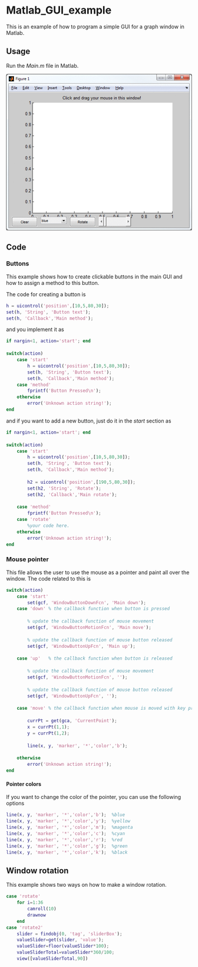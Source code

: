 # Matlab_GUI_example

This is an example of how to program a simple GUI for a graph window in Matlab.

## Usage

Run the *Main.m* file in Matlab.

![image1](/images/matlab.gif?raw=true)

## Code

### Buttons

This example shows how to create clickable buttons in the main GUI and how to assign a method to this button.

The code for creating a button is 
```matlab
h = uicontrol('position',[10,5,80,30]);
set(h, 'String', 'Button text');
set(h, 'Callback','Main method');
```
and you implement it as

```matlab
if nargin<1, action='start'; end

switch(action)
	case 'start'    
		h = uicontrol('position',[10,5,80,30]);
		set(h, 'String', 'Button text');
		set(h, 'Callback','Main method');
	case 'method'
		fprintf('Button Pressed\n');
	otherwise
		error('Unknown action string!');
end
```
and if you want to add a new button, just do it in the *start* section as
```matlab
if nargin<1, action='start'; end

switch(action)
	case 'start'    
		h = uicontrol('position',[10,5,80,30]);
		set(h, 'String', 'Button text');
		set(h, 'Callback','Main method');
		
		h2 = uicontrol('position',[190,5,80,30]);
		set(h2, 'String', 'Rotate');
		set(h2, 'Callback','Main rotate');

	case 'method'
		fprintf('Button Pressed\n');
	case 'rotate'
		%your code here.
	otherwise
		error('Unknown action string!');
end
```
### Mouse pointer

This file allows the user to use the mouse as a pointer and paint all over the window. The code related to this is
```matlab
switch(action)
	case 'start'    
		set(gcf, 'WindowButtonDownFcn', 'Main down');
	case 'down' % the callback function when button is pressed
		
		% update the callback function of mouse movement
		set(gcf, 'WindowButtonMotionFcn', 'Main move');
		
		% update the callback function of mouse button released
		set(gcf, 'WindowButtonUpFcn', 'Main up');

	case 'up'   % the callback function when button is released

		% update the callback function of mouse movement
		set(gcf, 'WindowButtonMotionFcn', '');
		
		% update the callback function of mouse button released
		set(gcf, 'WindowButtonUpFcn', '');
		
	case 'move' % the callback function when mouse is moved with key pressed

		currPt = get(gca, 'CurrentPoint');
		x = currPt(1,1);
		y = currPt(1,2);

		line(x, y, 'marker', '*','color','b');
		
	otherwise
		error('Unknown action string!');
end
```
#### Pointer colors

If you want to change the color of the pointer, you can use the following options
```matlab
line(x, y, 'marker', '*','color','b');	%blue
line(x, y, 'marker', '*','color','y');	%yellow
line(x, y, 'marker', '*','color','m');	%magenta
line(x, y, 'marker', '*','color','c');	%cyan
line(x, y, 'marker', '*','color','r');	%red
line(x, y, 'marker', '*','color','g');	%green
line(x, y, 'marker', '*','color','k');	%black
```

## Window rotation

This example shows two ways on how to make a window rotation.
```matlab
case 'rotate'
	for i=1:36
		camroll(10)
		drawnow
	end
case 'rotate2'
	slider = findobj(0, 'tag', 'sliderBox');
	valueSlider=get(slider, 'value');
	valueSlider=floor(valueSlider*100);
	valueSliderTotal=valueSlider*360/100;
	view([valueSliderTotal,90])
```